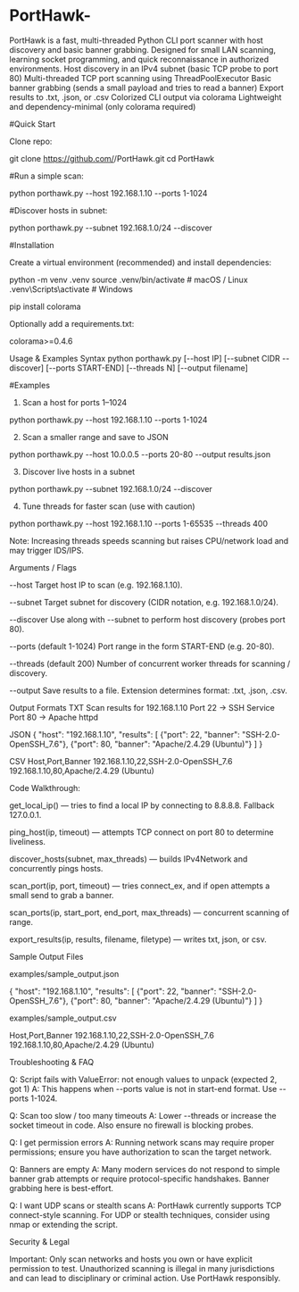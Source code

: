 # PortHawk-

PortHawk is a fast, multi-threaded Python CLI port scanner with host discovery and basic banner grabbing.
Designed for small LAN scanning, learning socket programming, and quick reconnaissance in authorized environments.
Host discovery in an IPv4 subnet (basic TCP probe to port 80)
Multi-threaded TCP port scanning using ThreadPoolExecutor
Basic banner grabbing (sends a small payload and tries to read a banner)
Export results to .txt, .json, or .csv
Colorized CLI output via colorama
Lightweight and dependency-minimal (only colorama required)

#Quick Start

Clone repo:

git clone https://github.com/<your-username>/PortHawk.git
cd PortHawk

#Run a simple scan:

python porthawk.py --host 192.168.1.10 --ports 1-1024


#Discover hosts in subnet:

python porthawk.py --subnet 192.168.1.0/24 --discover

#Installation

Create a virtual environment (recommended) and install dependencies:

python -m venv .venv
source .venv/bin/activate   # macOS / Linux
.venv\Scripts\activate      # Windows

pip install colorama


Optionally add a requirements.txt:

colorama>=0.4.6

Usage & Examples
Syntax
python porthawk.py [--host IP] [--subnet CIDR --discover] [--ports START-END] [--threads N] [--output filename]

#Examples

1) Scan a host for ports 1–1024

python porthawk.py --host 192.168.1.10 --ports 1-1024


2) Scan a smaller range and save to JSON

python porthawk.py --host 10.0.0.5 --ports 20-80 --output results.json


3) Discover live hosts in a subnet

python porthawk.py --subnet 192.168.1.0/24 --discover


4) Tune threads for faster scan (use with caution)

python porthawk.py --host 192.168.1.10 --ports 1-65535 --threads 400


Note: Increasing threads speeds scanning but raises CPU/network load and may trigger IDS/IPS.

Arguments / Flags

--host
Target host IP to scan (e.g. 192.168.1.10).

--subnet
Target subnet for discovery (CIDR notation, e.g. 192.168.1.0/24).

--discover
Use along with --subnet to perform host discovery (probes port 80).

--ports (default 1-1024)
Port range in the form START-END (e.g. 20-80).

--threads (default 200)
Number of concurrent worker threads for scanning / discovery.

--output
Save results to a file. Extension determines format: .txt, .json, .csv.

Output Formats
TXT
Scan results for 192.168.1.10
Port 22 → SSH Service
Port 80 → Apache httpd

JSON
{
  "host": "192.168.1.10",
  "results": [
    {"port": 22, "banner": "SSH-2.0-OpenSSH_7.6"},
    {"port": 80, "banner": "Apache/2.4.29 (Ubuntu)"}
  ]
}

CSV
Host,Port,Banner
192.168.1.10,22,SSH-2.0-OpenSSH_7.6
192.168.1.10,80,Apache/2.4.29 (Ubuntu)

Code Walkthrough:

get_local_ip() — tries to find a local IP by connecting to 8.8.8.8. Fallback 127.0.0.1.

ping_host(ip, timeout) — attempts TCP connect on port 80 to determine liveliness.

discover_hosts(subnet, max_threads) — builds IPv4Network and concurrently pings hosts.

scan_port(ip, port, timeout) — tries connect_ex, and if open attempts a small send to grab a banner.

scan_ports(ip, start_port, end_port, max_threads) — concurrent scanning of range.

export_results(ip, results, filename, filetype) — writes txt, json, or csv.

Sample Output Files

examples/sample_output.json

{
  "host": "192.168.1.10",
  "results": [
    {"port": 22, "banner": "SSH-2.0-OpenSSH_7.6"},
    {"port": 80, "banner": "Apache/2.4.29 (Ubuntu)"}
  ]
}


examples/sample_output.csv

Host,Port,Banner
192.168.1.10,22,SSH-2.0-OpenSSH_7.6
192.168.1.10,80,Apache/2.4.29 (Ubuntu)

Troubleshooting & FAQ

Q: Script fails with ValueError: not enough values to unpack (expected 2, got 1)
A: This happens when --ports value is not in start-end format. Use --ports 1-1024.

Q: Scan too slow / too many timeouts
A: Lower --threads or increase the socket timeout in code. Also ensure no firewall is blocking probes.

Q: I get permission errors
A: Running network scans may require proper permissions; ensure you have authorization to scan the target network.

Q: Banners are empty
A: Many modern services do not respond to simple banner grab attempts or require protocol-specific handshakes. Banner grabbing here is best-effort.

Q: I want UDP scans or stealth scans
A: PortHawk currently supports TCP connect-style scanning. For UDP or stealth techniques, consider using nmap or extending the script.

Security & Legal

Important: Only scan networks and hosts you own or have explicit permission to test. Unauthorized scanning is illegal in many jurisdictions and can lead to disciplinary or criminal action. Use PortHawk responsibly.
